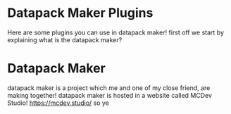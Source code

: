 # Datapack Maker Plugins

Here are some plugins you can use in datapack maker!
first off we start by explaining what is the datapack maker?

# Datapack Maker

datapack maker is a project which me and one of my close friend, are making together!
datapack maker is hosted in a website called MCDev Studio!
<a>https://mcdev.studio/
so ye
